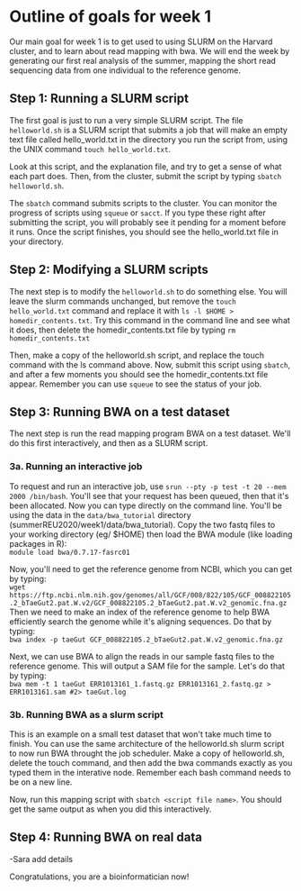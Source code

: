 # Outline of goals for week 1

Our main goal for week 1 is to get used to using SLURM on the Harvard cluster, and to learn about read mapping with bwa. We will end the week by generating our first real analysis of the summer, mapping the short read sequencing data from one individual to the reference genome.

## Step 1: Running a SLURM script

The first goal is just to run a very simple SLURM script. The file `helloworld.sh` is a SLURM script that submits a job that will make an empty text file called hello_world.txt in the directory you run the script from, using the UNIX command `touch hello_world.txt`.

Look at this script, and the explanation file, and try to get a sense of what each part does. Then, from the cluster, submit the script by typing `sbatch helloworld.sh`.

The `sbatch` command submits scripts to the cluster. You can monitor the progress of scripts using `squeue` or `sacct`. If you type these right after submitting the script, you will probably see it pending for a moment before it runs. Once the script finishes, you should see the hello_world.txt file in your directory.

## Step 2: Modifying a SLURM scripts

The next step is to modify the `helloworld.sh` to do something else. You will leave the slurm commands unchanged, but remove the `touch hello_world.txt` command and replace it with `ls -l $HOME > homedir_contents.txt`. Try this command in the command line and see what it does, then delete the homedir_contents.txt file by typing `rm homedir_contents.txt`

Then, make a copy of the helloworld.sh script, and replace the touch command with the ls command above. Now, submit this script using `sbatch`, and after a few moments you should see the homedir_contents.txt file appear. Remember you can use `squeue` to see the status of your job.

## Step 3: Running BWA on a test dataset

The next step is run the read mapping program BWA on a test dataset. We'll do this first interactively, and then as a SLURM script.  

### 3a. Running an interactive job  
To request and run an interactive job, use `srun --pty -p test -t 20 --mem 2000 /bin/bash`. You'll see that your request has been queued, then that it's been allocated. Now you can type directly on the command line. You'll be using the data in the `data/bwa_tutorial` directory (summerREU2020/week1/data/bwa_tutorial). Copy the two fastq files to your working directory (eg/ $HOME) then load the BWA module (like loading packages in R):   
`module load bwa/0.7.17-fasrc01` 

Now, you'll need to get the reference genome from NCBI, which you can get by typing:  
`wget https://ftp.ncbi.nlm.nih.gov/genomes/all/GCF/008/822/105/GCF_008822105.2_bTaeGut2.pat.W.v2/GCF_008822105.2_bTaeGut2.pat.W.v2_genomic.fna.gz`  
Then we need to make an index of the reference genome to help BWA efficiently search the genome while it's aligning sequences. Do that by typing:  
`bwa index -p taeGut GCF_008822105.2_bTaeGut2.pat.W.v2_genomic.fna.gz`  
  
Next, we can use BWA to align the reads in our sample fastq files to the reference genome. This will output a SAM file for the sample. Let's do that by typing:  
`bwa mem -t 1 taeGut ERR1013161_1.fastq.gz ERR1013161_2.fastq.gz > ERR1013161.sam #2> taeGut.log`  
  
### 3b. Running BWA as a slurm script  
This is an example on a small test dataset that won't take much time to finish. You can use the same architecture of the helloworld.sh slurm script to now run BWA throught the job scheduler. Make a copy of helloworld.sh, delete the touch command, and then add the bwa commands exactly as you typed them in the interative node. Remember each bash command needs to be on a new line.

Now, run this mapping script with `sbatch <script file name>`. You should get the same output as when you did this interactively.

## Step 4: Running BWA on real data

-Sara add details

Congratulations, you are a bioinformatician now!
